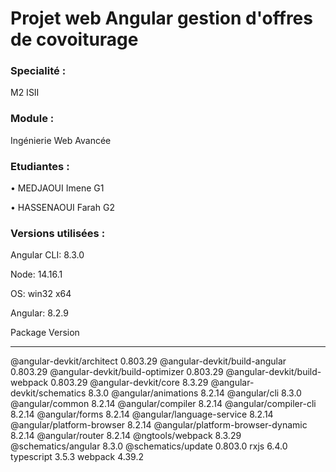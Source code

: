 # Projet web Angular gestion d'offres de covoiturage

### Specialité :
M2 ISII

### Module : 
Ingénierie Web Avancée

### Etudiantes :
   • MEDJAOUI Imene G1
   
   • HASSENAOUI Farah G2

### Versions utilisées :

Angular CLI: 8.3.0

Node: 14.16.1

OS: win32 x64

Angular: 8.2.9

Package                             Version

-------------------------------------------------------------

@angular-devkit/architect           0.803.29
@angular-devkit/build-angular       0.803.29
@angular-devkit/build-optimizer     0.803.29
@angular-devkit/build-webpack       0.803.29
@angular-devkit/core                8.3.29
@angular-devkit/schematics          8.3.0
@angular/animations                 8.2.14
@angular/cli                        8.3.0
@angular/common                     8.2.14
@angular/compiler                   8.2.14
@angular/compiler-cli               8.2.14
@angular/forms                      8.2.14
@angular/language-service           8.2.14
@angular/platform-browser           8.2.14
@angular/platform-browser-dynamic   8.2.14
@angular/router                     8.2.14
@ngtools/webpack                    8.3.29
@schematics/angular                 8.3.0
@schematics/update                  0.803.0
rxjs                                6.4.0
typescript                          3.5.3
webpack                             4.39.2
